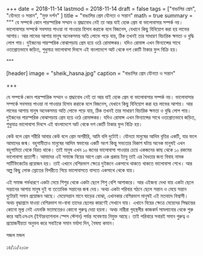 +++
date = 2018-11-14
lastmod = 2018-11-14
draft = false
tags = ["বাঙালির প্রেম", "যৌনতা ও সন্তান", "মুক্ত দর্শন" ]
title = "বাঙালির প্রেম যৌনতা ও সন্তান"
math = true
summary = """
যে সম্পর্কে কোন পারস্পারিক সম্মান ও শ্রদ্ধাবোধ নেই তা আর যাই হোক প্রেম বা ভালোবাসার সম্পর্ক নয়। ভালোবাসার সম্পর্কে সবসময় পাওয়া না পাওয়ার হিসাব করাকে বলে বিজনেস, যেখানে কিছু বিনিয়োগ করা হয় লাভের আশায়। আর লাভের আশায় মানুষ অনেকসময় অতি লোভে পড়ে যায়, ঠিক তখনই তার সাধারণ বিচারিক ক্ষমতা ও বুদ্ধি লোপ পায়। দুইজনের পারস্পরিক বোঝাপড়ায় প্রেম হয়ে ওঠে রোমান্সকর। যদিও রোমান্স এখন ফিন্যান্সের সাথে ওতপ্রোতভাবে জড়িত, শুধুমাত্র ভালোবাসা দিবসে এই বাংলাদেশে আট থেকে দশ কোটি টাকার ফুল বিক্রি হয়। 

"""

[header]
image = "sheik_hasna.jpg"
caption = "বাঙালির প্রেম যৌনতা ও সন্তান"

+++

যে সম্পর্কে কোন পারস্পারিক সম্মান ও শ্রদ্ধাবোধ নেই তা আর যাই হোক প্রেম বা ভালোবাসার সম্পর্ক নয়। ভালোবাসার সম্পর্কে সবসময় পাওয়া না পাওয়ার হিসাব করাকে বলে বিজনেস, যেখানে কিছু বিনিয়োগ করা হয় লাভের আশায়। আর লাভের আশায় মানুষ অনেকসময় অতি লোভে পড়ে যায়, ঠিক তখনই তার সাধারণ বিচারিক ক্ষমতা ও বুদ্ধি লোপ পায়। দুইজনের পারস্পরিক বোঝাপড়ায় প্রেম হয়ে ওঠে রোমান্সকর। যদিও রোমান্স এখন ফিন্যান্সের সাথে ওতপ্রোতভাবে জড়িত, শুধুমাত্র ভালোবাসা দিবসে এই বাংলাদেশে আট থেকে দশ কোটি টাকার ফুল বিক্রি হয়।

কেউ বলে প্রেম শরীরি আবার কেউ বলে প্রেম অশরীরি, আমি বলি দুটোই। যৌনতা মানুষের আদিম বৃত্তির একটি, যার ফলে আমাদের জন্ম। বহুগামীতাও মানুষের আদিম স্বভাবের একটি অংশ কিন্তু সভ্যতার বিকাশ ঘটায় অনেক মানুষই এখন বহুগামিতা থেকে বিরত থাকে। তাই মানুষ এখন ১০ জনের ভালোবাসা পাওয়ার চেয়ে একজনের কাছ থেকে ১০ রকমের ভালোবাসা প্রত্যাশী। আমাদের এই সমাজে বিয়ের আগে প্রেম এক প্রকার ট্যাবু তাই এর বৈধতার জন্য বিবাহ নামক সার্টিফিকেটের প্রয়োজন হয়। তাই এখানে বেশিরভাগ ক্ষেত্রে দুইজনে একসাথে থাকতে থাকতে ভালোবাসা শেখে। আর অল্প কিছু লোক স্রোতের বিপরীতে গিয়ে ভালোবাসতে বাসতে একসাথে থেকে যায়।

এই সমাজ গর্ভধারণে একটা মেয়ে শিশুর থেকে একটা ছেলে শিশু বেশি আশাকরে। আর এইজন্য দেখা যায় একটা ছেলে সন্তানের আশায় মানুষ দুই বা ততোধিক সন্তানের জন্ম দেয়। অথচ একটা পরিবার গঠনে ছেলে সন্তান ও মেয়ে সন্তান দুটোরই সমান প্রয়োজন আছে। মেয়েসন্তান মানে ঘাড়ের বোঝা, এখানকার বেশিরভাগ মানুষই এই মতবাদে বিশ্বাসী। অথচ বৃদ্ধাশ্রমে যাওয়া বেশিরভাগ মা-বাবা তাদের ছেলের কারণেই সেখানে যায়। এখানে বিয়ের ক্ষেত্রে মেয়েদের সিদ্ধান্তের কোনো মূল্য নেই এমনকি মতামতেরও কোনো গুরুত্ব দেয়া হয়না। অথচ নারীরা গৃহস্থলীর কাজকর্ম সামলানোর থেকে শুরু করে আইএসএস (ইন্টারন্যাশনাল স্পেস স্টেশন) পর্যন্ত গবেষণায় নিযুক্ত আছে। তাই পরিবারে সবারই সমান গুরুত্ব ও প্রয়োজনীয়তা অনুভব করে সবাইকে সমান মর্যাদা দিন, বৈষম্য কমান।

সজল মন্ডল

১৪/১১/২০১৮
